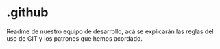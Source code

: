# .github
Readme de nuestro equipo de desarrollo, acá se explicarán las reglas del uso de GIT y los patrones que hemos acordado.

